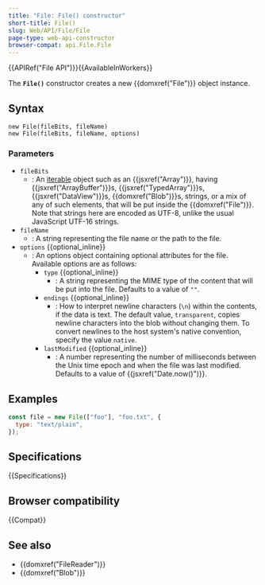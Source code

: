 ```yaml
---
title: "File: File() constructor"
short-title: File()
slug: Web/API/File/File
page-type: web-api-constructor
browser-compat: api.File.File
---
```


{{APIRef("File API")}}{{AvailableInWorkers}}

The **`File()`** constructor creates a new {{domxref("File")}}
object instance.

## Syntax

```js-nolint
new File(fileBits, fileName)
new File(fileBits, fileName, options)
```

### Parameters

- `fileBits`
  - : An [iterable](/en-US/docs/Web/JavaScript/Reference/Iteration_protocols#the_iterable_protocol)
    object such as an {{jsxref("Array")}}, having {{jsxref("ArrayBuffer")}}s,
    {{jsxref("TypedArray")}}s, {{jsxref("DataView")}}s, {{domxref("Blob")}}s, strings,
    or a mix of any of such elements, that will be put inside the {{domxref("File")}}.
    Note that strings here are encoded as UTF-8, unlike the usual JavaScript UTF-16 strings.
- `fileName`
  - : A string representing the file name or the path to the file.
- `options` {{optional_inline}}
  - : An options object containing optional attributes for the file. Available options are
    as follows:
    - `type` {{optional_inline}}
      - : A string representing the MIME type of the
        content that will be put into the file. Defaults to a value of `""`.
    - `endings` {{optional_inline}}
      - : How to interpret newline characters (`\n`) within the contents, if
        the data is text. The default value, `transparent`, copies newline
        characters into the blob without changing them. To convert newlines to the host
        system's native convention, specify the value `native`.
    - `lastModified` {{optional_inline}}
      - : A number representing the number of milliseconds
        between the Unix time epoch and when the file was last modified. Defaults to a
        value of {{jsxref("Date.now()")}}.

## Examples

```js
const file = new File(["foo"], "foo.txt", {
  type: "text/plain",
});
```

## Specifications

{{Specifications}}

## Browser compatibility

{{Compat}}

## See also

- {{domxref("FileReader")}}
- {{domxref("Blob")}}
